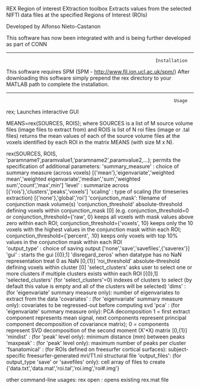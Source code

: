 REX Region of interest EXtraction toolbox
Extracts values from the selected NIFTI data files at the specified Regions of Interest (ROIs)

  Developed by 
     Alfonso Nieto-Castanon
     
  This software has now been integrated with and is being further developed as part of CONN  
     
________________________________________________________________________
                                                            Installation
This software requires SPM (SPM -  http://www.fil.ion.ucl.ac.uk/spm/)
After downloading this software simply prepend the rex directory to 
your MATLAB path to complete the installation. 


________________________________________________________________________
                                                                   Usage
  rex; 
  Launches interactive GUI
 
  MEANS=rex(SOURCES, ROIS);
  where SOURCES is a list of M source volume files (image files to extract from)
  and ROIS is list of N roi files (image or .tal files)
  returns the mean values of each of the source volume files at the voxels
  identified by each ROI in the matrix MEANS (with size M x N).
 
  rex(SOURCES, ROIS, 'paramname1',paramvalue1,'paramname2',paramvalue2,...);
    permits the specification of additional parameters:
        'summary_measure' :     choice of summary measure (across voxels) [{'mean'},'eigenvariate','weighted mean','weighted eigenvariate','median','sum','weighted sum','count','max',min']
        'level' :               summarize across [{'rois'},'clusters','peaks','voxels']
        'scaling' :             type of scaling (for timeseries extraction) [{'none'},'global','roi']
        'conjunction_mask':     filename of conjunction mask volume(s)
        'conjunction_threshold' absolute-threshold defining voxels within conjunction_mask [0] (e.g. conjunction_threshold=0 or conjunction_threshold={'raw', 0} keeps all voxels with mask values above zero within each ROI; conjunction_threshold={'voxels', 10} keeps only the 10 voxels with the highest values in the conjunction mask within each ROI; conjunction_threshold={'percent', .10} keeps only voxels with top 10% values in the conjunction mask within each ROI  
        'output_type' :         choice of saving output ['none','save','savefiles',{'saverex'}]
        'gui' :                 starts the gui [{0},1] 
        'disregard_zeros'       when datatype has no NaN representation treat 0 as NaN [0,{1}]
        'roi_threshold'         absolute-threshold defining voxels within cluster [0]
        'select_clusters'       asks user to select one or more clusters if multiple clusters exists within each ROI [{0},1]
        'selected_clusters'     (for 'select_clusters'=0) indexes of clusters to select (by default this value is empty and all of the clusters will be selected) 
        'dims' :                (for 'eigenvariate' summary measure only): number of eigenvariates to extract from the data
        'covariates' :          (for 'eigenvariate' summary measure only): covariates to be regressed-out before computing svd
        'pca' :                 (for 'eigenvariate' summary measure only): PCA decomposition 1 = first extract component represents mean signal, next components represent principal component decomposition of covariance matrix); 0 = components represent SVD decomposition of the second moment (X'*X) matrix [0,{1}] 
        'mindist' :             (for 'peak' level only): minimum distance (mm) between peaks 
        'maxpeak' :             (for 'peak' level only): maximum number of peaks per cluster
        'fsanatomical' :        (for ROIs defined on freesurfer cortical surfaces): subject-specific freesurfer-generated mri/T1.nii structural file 
        'output_files':         (for output_type 'save' or 'savefiles' only): cell array of files to create {'data.txt','data.mat','roi.tal','roi.img','roi#.img'}
 
  other command-line usages:
  rex open   : opens existing rex.mat file
